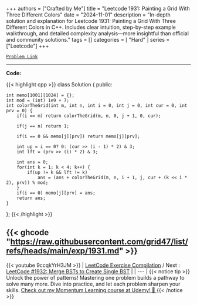 
+++
authors = ["Crafted by Me"]
title = "Leetcode 1931: Painting a Grid With Three Different Colors"
date = "2024-11-01"
description = "In-depth solution and explanation for Leetcode 1931: Painting a Grid With Three Different Colors in C++. Includes clear intuition, step-by-step example walkthrough, and detailed complexity analysis—more insightful than official and community solutions."
tags = []
categories = [
    "Hard"
]
series = ["Leetcode"]
+++



[`Problem Link`](https://leetcode.com/problems/painting-a-grid-with-three-different-colors/description/)

---

**Code:**

{{< highlight cpp >}}
class Solution {
public:
    
    int memo[1001][1024] = {};
    int mod = (int) 1e9 + 7;
    int colorTheGrid(int m, int n, int i = 0, int j = 0, int cur = 0, int prv = 0) {
        if(i == m) return colorTheGrid(m, n, 0, j + 1, 0, cur);
                
        if(j == n) return 1;
        
        if(i == 0 && memo[j][prv]) return memo[j][prv];        
        
        int up = i == 0? 0: (cur >> (i - 1) * 2) & 3;
        int lft = (prv >> (i) * 2) & 3;
        
        int ans = 0;
        for(int k = 1; k < 4; k++) {
            if(up != k && lft != k)
                ans = (ans + colorTheGrid(m, n, i + 1, j, cur + (k << i * 2), prv)) % mod;
        }
        if(i == 0) memo[j][prv] = ans;
        return ans;
    }
};
{{< /highlight >}}

{{< ghcode "https://raw.githubusercontent.com/grid47/list/refs/heads/main/exp/1931.md" >}}
---
{{< youtube 9ccqkYrH3JM >}}
| [LeetCode Exercise Compilation](https://grid47.xyz/leetcode/) / Next : [LeetCode #1932: Merge BSTs to Create Single BST](https://grid47.xyz/posts/leetcode_1932) |
| --- |
{{< notice tip >}}
Unlock the power of patterns! Mastering one problem builds a pathway to solve many more. Dive into practice, and let each problem sharpen your skills. [Check out my Momentum Learning course at Udemy! 🚀 ](https://www.udemy.com/course/algorithms-and-data-structures-in-cpp/)
{{< /notice >}}

